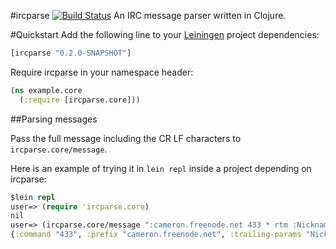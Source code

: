 #ircparse [![Build Status](https://travis-ci.org/talklibre/ircparse.png?branch=master)](https://travis-ci.org/talklibre/ircparse)
An IRC message parser written in Clojure.

#Quickstart
Add the following line to your [Leiningen](https://github.com/technomancy/leiningen) project dependencies:

````clojure
[ircparse "0.2.0-SNAPSHOT"]
````

Require ircparse in your namespace header:

````clojure
(ns example.core
  (:require [ircparse.core]))
````

##Parsing messages

Pass the full message including the CR LF characters to `ircparse.core/message`.

Here is an example of trying it in `lein repl` inside a project depending on ircparse:
````clojure
$lein repl
user=> (require 'ircparse.core)
nil
user=> (ircparse.core/message ":cameron.freenode.net 433 * rtm :Nickname is already in use\r\n")
{:command "433", :prefix "cameron.freenode.net", :trailing-params "Nickname is already in use", :parse-tree [:message [:prefix [:servername [:hostname "cameron.freenode.net"]]] [:command "433"] [:params [:middle "*"] [:middle "rtm"] [:trailing "Nickname is already in use"]]]}
````
